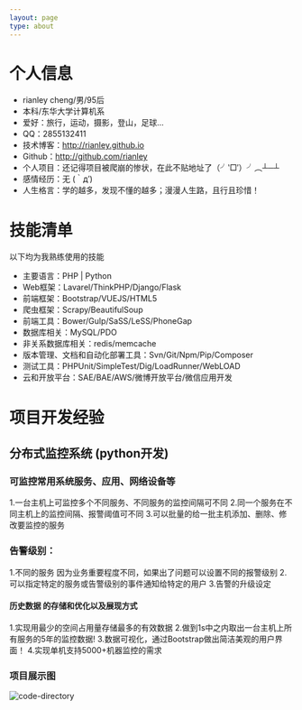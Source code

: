 ```yaml
---
layout: page
type: about
---
```


# 个人信息

 - rianley cheng/男/95后
 - 本科/东华大学计算机系
 - 爱好：旅行，运动，摄影，登山，足球...
 - QQ：2855132411
 - 技术博客：http://rianley.github.io
 - Github：http://github.com/rianley
 - 个人项目：还记得项目被爬崩的惨状，在此不贴地址了（╯‵□′）╯︵┴─┴
 - 感情经历：无 (｀д′)
 - 人生格言：学的越多，发现不懂的越多；漫漫人生路，且行且珍惜！


# 技能清单

以下均为我熟练使用的技能

- 主要语言：PHP | Python
- Web框架：Lavarel/ThinkPHP/Django/Flask
- 前端框架：Bootstrap/VUEJS/HTML5
- 爬虫框架：Scrapy/BeautifulSoup
- 前端工具：Bower/Gulp/SaSS/LeSS/PhoneGap
- 数据库相关：MySQL/PDO
- 非关系数据库相关：redis/memcache
- 版本管理、文档和自动化部署工具：Svn/Git/Npm/Pip/Composer
- 测试工具：PHPUnit/SimpleTest/Dig/LoadRunner/WebLOAD
- 云和开放平台：SAE/BAE/AWS/微博开放平台/微信应用开发


# 项目开发经验

## 分布式监控系统 (python开发)
### 可监控常用系统服务、应用、网络设备等
1.一台主机上可监控多个不同服务、不同服务的监控间隔可不同
2.同一个服务在不同主机上的监控间隔、报警阈值可不同
3.可以批量的给一批主机添加、删除、修改要监控的服务
### 告警级别：
1.不同的服务 因为业务重要程度不同，如果出了问题可以设置不同的报警级别
2.可以指定特定的服务或告警级别的事件通知给特定的用户
3.告警的升级设定
#### 历史数据 的存储和优化以及展现方式
1.实现用最少的空间占用量存储最多的有效数据
2.做到1s中之内取出一台主机上所有服务的5年的监控数据!
3.数据可视化，通过Bootstrap做出简洁美观的用户界面！
4.实现单机支持5000+机器监控的需求

### 项目展示图

![code-directory](https://rianley.github.io/image/flow.png)
